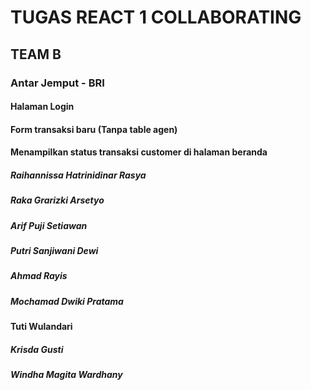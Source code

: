 # TUGAS REACT 1 COLLABORATING
## TEAM B 
### Antar Jemput - BRI
#### Halaman Login 
#### Form transaksi baru (Tanpa table agen) 
#### Menampilkan status transaksi customer di halaman beranda
##### Raihannissa Hatrinidinar Rasya
##### Raka Grarizki Arsetyo
##### Arif Puji Setiawan
##### Putri Sanjiwani Dewi
##### Ahmad Rayis
##### Mochamad Dwiki Pratama

**Tuti Wulandari**

##### Krisda Gusti
##### Windha Magita Wardhany
